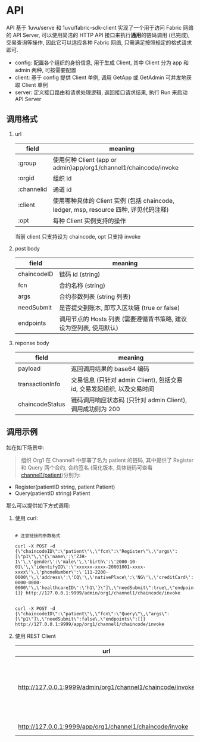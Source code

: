 # API

API 基于 1uvu/serve 和 1uvu/fabric-sdk-client 实现了一个用于访问 Fabric 网络的 API Server, 可以使用简洁的 HTTP API 接口来执行**通用**的链码调用 (已完成), 交易查询等操作, 因此它可以适应各种 Fabric 网络, 只需满足按照规定的格式请求即可.

- config: 配置各个组织的身份信息, 用于生成 Client, 其中 Client 分为 app 和 admin 两种, 可按需要配置
- client: 基于 config 提供 Client 单例, 调用 GetApp 或 GetAdmin 可并发地获取 Client 单例
- server: 定义接口路由和请求处理逻辑, 返回接口请求结果, 执行 Run 来启动 API Server

## 调用格式

1. url

   | field | meaning |
   |  ----  | ----  |
   | :group | 使用何种 Client (app or admin)app/org1/channel1/chaincode/invoke |
   | :orgid | 组织 id |
   | :channelid | 通道 id |
   | :client | 使用哪种具体的 Client 实例 (包括 chaincode, ledger, msp, resource 四种, 详见代码注释) |
   | :opt | 每种 Client 实例支持的操作 |

    当前 client 只支持设为 chaincode, opt 只支持 invoke

2. post body

   | field | meaning |
   |  ----  | ----  |
   | chaincodeID | 链码 id (string) |
   | fcn | 合约名称 (string) |
   | args | 合约参数列表 (string 列表) |
   | needSubmit | 是否提交到账本, 即写入区块链 (true or false) |
   | endpoints | 调用节点的 Hosts 列表 (需要遵循背书策略, 建议设为空列表, 使用默认) |

3. reponse body

   | field | meaning |
   |  ----  | ----  |
   | payload | 返回调用结果的 base64 编码 |
   | transactionInfo | 交易信息 (只针对 admin Client), 包括交易 id, 交易发起组织, 以及交易时间|
   | chaincodeStatus | 链码调用响应状态码 (只针对 admin Client), 调用成功则为 200 |

## 调用示例

如在如下场景中:
> 组织 Org1 在 Channel1 中部署了名为 patient 的链码, 其中提供了 Register 和 Query 两个合约, 合约签名 (简化版本, 具体链码可查看 [channel1/patient](../chaincode/channel1/patient/patient.go))分别为:

- Register(patientID string, patient Patient)
- Query(patientID string) Patient

那么可以提供如下方式调用:

1. 使用 curl:

   ```shell

   # 注意链接的参数格式

   curl -X POST -d {\"chaincodeID\":\"patient\"\,\"fcn\":\"Register\"\,\"args\":[\"p1\"\,\"{\'name\':\'ZJH-1\'\,\'gender\':\'male\'\,\'birth\':\'2000-10-01\'\,\'identifyID\':\'xxxxxx-xxxx-20001001-xxxx-xxxx\'\,\'phoneNumber\':\'111-2200-0000\'\,\'address\':\'CQ\'\,\'nativePlace\':\'NG\'\,\'creditCard\':\'6217-0000-0000-0000\'\,\'healthcareID\':\'h1\'}\"]\,\"needSubmit\":true\,\"endpoints\":[]} http://127.0.0.1:9999/admin/org1/channel1/chaincode/invoke


   curl -X POST -d {\"chaincodeID\":\"patient\"\,\"fcn\":\"Query\"\,\"args\":[\"p1\"]\,\"needSubmit\":false\,\"endpoints\":[]} http://127.0.0.1:9999/app/org1/channel1/chaincode/invoke

   ```

2. 使用 REST Client

   | url | post body |
   |  ----  | ----  |
   | http://127.0.0.1:9999/admin/org1/channel1/chaincode/invoke | {"chaincodeID":"patient","fcn":"Register","args":["p1","{'name':'ZJH-1','gender':'male','birth':'2000-10-01','identifyID':'xxxxxx-xxxx-20001001-xxxx-xxxx','phoneNumber':'111-2200-0000','address':'CQ','nativePlace':'NG','creditCard':'6217-0000-0000-0000','healthcareID':'h1'}"],"needSubmit":true,"endpoints":[]} |
   | http://127.0.0.1:9999/app/org1/channel1/chaincode/invoke | {"chaincodeID":"patient","fcn":"Query","args":["p1"],"needSubmit":"false","endpoints":[]} |

